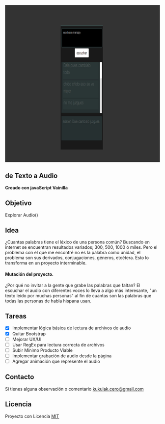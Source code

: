 <img src="https://raw.githubusercontent.com/kukulak/textoAudio/main/img/pantallazoTextoAudio.jpg" alt="TextoAudio" width="838" height="512" >


## de Texto a Audio
**Creado con javaScript Vainilla**

## Objetivo

Explorar Audio()


## Idea

 ¿Cuantas palabras tiene el léxico de una persona común?
 Buscando en internet se encuentran resultados variados; 300, 500, 1000 ó miles.
 Pero el problema con el que me encontré no es la palabra como unidad, el problema son sus derivados, conjugaciones, géneros, etcétera.
 Esto lo transforma en un proyecto interminable.

#### Mutación del proyecto.

¿Por qué no invitar a la gente que grabe las palabras que faltan?
El escuchar el audio con diferentes voces lo lleva a algo más interesante,
"un texto leido por muchas personas" al fin de cuantas son las palabras que todas las personas de habla hispana usan.


## Tareas

- [x] Implementar lógica básica de lectura de archivos de audio
- [x] Quitar Bootstrap
- [ ] Mejorar UX/UI
- [ ] Usar RegEx para lectura correcta de archivos
- [ ] Subir Mínimo Producto Viable
- [ ] Implementar grabación de audio desde la página
- [ ] Agregar animación que represente el audio

## Contacto

Si tienes alguna observación o comentario <kukulak.cero@gmail.com>


## Licencia

Proyecto con Licencia [MIT](http://www.opensource.org/licenses/mit-license.php) 

